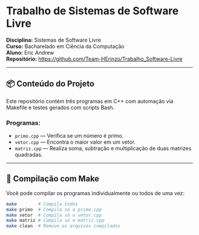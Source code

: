 # Trabalho de Sistemas de Software Livre

**Disciplina:** Sistemas de Software Livre  
**Curso:** Bacharelado em Ciência da Computação  
**Aluno:** Eric Andrew  
**Repositório:** https://github.com/Team-HErinzo/Trabalho_Software-Livre

---

## 📦 Conteúdo do Projeto

Este repositório contém três programas em C++ com automação via Makefile e testes gerados com scripts Bash.

### Programas:

- `primo.cpp` — Verifica se um número é primo.
- `vetor.cpp` — Encontra o maior valor em um vetor.
- `matriz.cpp` — Realiza soma, subtração e multiplicação de duas matrizes quadradas.

---

## 🔧 Compilação com Make

Você pode compilar os programas individualmente ou todos de uma vez:

```bash
make        # Compila todos
make primo  # Compila só o primo.cpp
make vetor  # Compila só o vetor.cpp
make matriz # Compila só o matriz.cpp
make clean  # Remove os arquivos compilados
